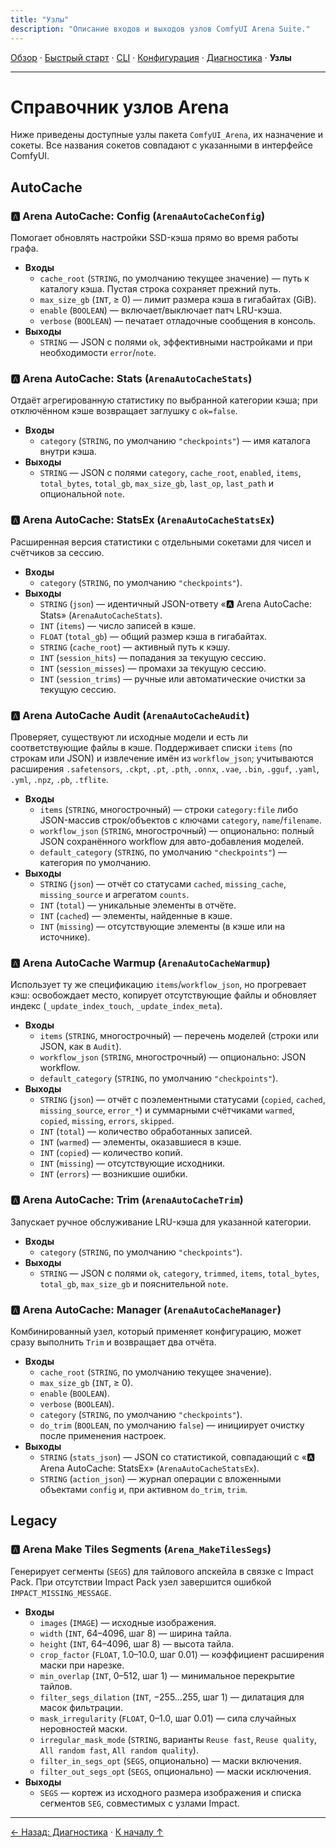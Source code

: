 ```yaml
---
title: "Узлы"
description: "Описание входов и выходов узлов ComfyUI Arena Suite."
---
```


[Обзор](index.md) · [Быстрый старт](quickstart.md) · [CLI](cli.md) · [Конфигурация](config.md) · [Диагностика](troubleshooting.md) · **Узлы**

---

# Справочник узлов Arena

Ниже приведены доступные узлы пакета `ComfyUI_Arena`, их назначение и сокеты. Все названия сокетов совпадают с указанными в интерфейсе ComfyUI.

## AutoCache

### 🅰️ Arena AutoCache: Config (`ArenaAutoCacheConfig`)

Помогает обновлять настройки SSD-кэша прямо во время работы графа.

- **Входы**
  - `cache_root` (`STRING`, по умолчанию текущее значение) — путь к каталогу кэша. Пустая строка сохраняет прежний путь.
  - `max_size_gb` (`INT`, ≥ 0) — лимит размера кэша в гигабайтах (GiB).
  - `enable` (`BOOLEAN`) — включает/выключает патч LRU-кэша.
  - `verbose` (`BOOLEAN`) — печатает отладочные сообщения в консоль.
- **Выходы**
  - `STRING` — JSON с полями `ok`, эффективными настройками и при необходимости `error`/`note`.

### 🅰️ Arena AutoCache: Stats (`ArenaAutoCacheStats`)

Отдаёт агрегированную статистику по выбранной категории кэша; при отключённом кэше возвращает заглушку с `ok=false`.

- **Входы**
  - `category` (`STRING`, по умолчанию `"checkpoints"`) — имя каталога внутри кэша.
- **Выходы**
  - `STRING` — JSON с полями `category`, `cache_root`, `enabled`, `items`, `total_bytes`, `total_gb`, `max_size_gb`, `last_op`, `last_path` и опциональной `note`.

### 🅰️ Arena AutoCache: StatsEx (`ArenaAutoCacheStatsEx`)

Расширенная версия статистики с отдельными сокетами для чисел и счётчиков за сессию.

- **Входы**
  - `category` (`STRING`, по умолчанию `"checkpoints"`).
- **Выходы**
  - `STRING` (`json`) — идентичный JSON-ответу «🅰️ Arena AutoCache: Stats» (`ArenaAutoCacheStats`).
  - `INT` (`items`) — число записей в кэше.
  - `FLOAT` (`total_gb`) — общий размер кэша в гигабайтах.
  - `STRING` (`cache_root`) — активный путь к кэшу.
  - `INT` (`session_hits`) — попадания за текущую сессию.
  - `INT` (`session_misses`) — промахи за текущую сессию.
  - `INT` (`session_trims`) — ручные или автоматические очистки за текущую сессию.

### 🅰️ Arena AutoCache Audit (`ArenaAutoCacheAudit`)

Проверяет, существуют ли исходные модели и есть ли соответствующие файлы в кэше. Поддерживает списки `items` (по строкам или JSON) и извлечение имён из `workflow_json`; учитываются расширения `.safetensors`, `.ckpt`, `.pt`, `.pth`, `.onnx`, `.vae`, `.bin`, `.gguf`, `.yaml`, `.yml`, `.npz`, `.pb`, `.tflite`.

- **Входы**
  - `items` (`STRING`, многострочный) — строки `category:file` либо JSON-массив строк/объектов с ключами `category`, `name`/`filename`.
  - `workflow_json` (`STRING`, многострочный) — опционально: полный JSON сохранённого workflow для авто-добавления моделей.
  - `default_category` (`STRING`, по умолчанию `"checkpoints"`) — категория по умолчанию.
- **Выходы**
  - `STRING` (`json`) — отчёт со статусами `cached`, `missing_cache`, `missing_source` и агрегатом `counts`.
  - `INT` (`total`) — уникальные элементы в отчёте.
  - `INT` (`cached`) — элементы, найденные в кэше.
  - `INT` (`missing`) — отсутствующие элементы (в кэше или на источнике).

### 🅰️ Arena AutoCache Warmup (`ArenaAutoCacheWarmup`)

Использует ту же спецификацию `items`/`workflow_json`, но прогревает кэш: освобождает место, копирует отсутствующие файлы и обновляет индекс (`_update_index_touch`, `_update_index_meta`).

- **Входы**
  - `items` (`STRING`, многострочный) — перечень моделей (строки или JSON, как в `Audit`).
  - `workflow_json` (`STRING`, многострочный) — опционально: JSON workflow.
  - `default_category` (`STRING`, по умолчанию `"checkpoints"`).
- **Выходы**
  - `STRING` (`json`) — отчёт с поэлементными статусами (`copied`, `cached`, `missing_source`, `error_*`) и суммарными счётчиками `warmed`, `copied`, `missing`, `errors`, `skipped`.
  - `INT` (`total`) — количество обработанных записей.
  - `INT` (`warmed`) — элементы, оказавшиеся в кэше.
  - `INT` (`copied`) — количество копий.
  - `INT` (`missing`) — отсутствующие исходники.
  - `INT` (`errors`) — возникшие ошибки.

### 🅰️ Arena AutoCache: Trim (`ArenaAutoCacheTrim`)

Запускает ручное обслуживание LRU-кэша для указанной категории.

- **Входы**
  - `category` (`STRING`, по умолчанию `"checkpoints"`).
- **Выходы**
  - `STRING` — JSON с полями `ok`, `category`, `trimmed`, `items`, `total_bytes`, `total_gb`, `max_size_gb` и пояснительной `note`.

### 🅰️ Arena AutoCache: Manager (`ArenaAutoCacheManager`)

Комбинированный узел, который применяет конфигурацию, может сразу выполнить `Trim` и возвращает два отчёта.

- **Входы**
  - `cache_root` (`STRING`, по умолчанию текущее значение).
  - `max_size_gb` (`INT`, ≥ 0).
  - `enable` (`BOOLEAN`).
  - `verbose` (`BOOLEAN`).
  - `category` (`STRING`, по умолчанию `"checkpoints"`).
  - `do_trim` (`BOOLEAN`, по умолчанию `false`) — инициирует очистку после применения настроек.
- **Выходы**
  - `STRING` (`stats_json`) — JSON со статистикой, совпадающий с «🅰️ Arena AutoCache: StatsEx» (`ArenaAutoCacheStatsEx`).
  - `STRING` (`action_json`) — журнал операции с вложенными объектами `config` и, при активном `do_trim`, `trim`.

## Legacy

### 🅰️ Arena Make Tiles Segments (`Arena_MakeTilesSegs`)

Генерирует сегменты (`SEGS`) для тайлового апскейла в связке с Impact Pack. При отсутствии Impact Pack узел завершится ошибкой `IMPACT_MISSING_MESSAGE`.

- **Входы**
  - `images` (`IMAGE`) — исходные изображения.
  - `width` (`INT`, 64–4096, шаг 8) — ширина тайла.
  - `height` (`INT`, 64–4096, шаг 8) — высота тайла.
  - `crop_factor` (`FLOAT`, 1.0–10.0, шаг 0.01) — коэффициент расширения маски при нарезке.
  - `min_overlap` (`INT`, 0–512, шаг 1) — минимальное перекрытие тайлов.
  - `filter_segs_dilation` (`INT`, −255…255, шаг 1) — дилатация для масок фильтрации.
  - `mask_irregularity` (`FLOAT`, 0–1.0, шаг 0.01) — сила случайных неровностей маски.
  - `irregular_mask_mode` (`STRING`, варианты `Reuse fast`, `Reuse quality`, `All random fast`, `All random quality`).
  - `filter_in_segs_opt` (`SEGS`, опционально) — маски включения.
  - `filter_out_segs_opt` (`SEGS`, опционально) — маски исключения.
- **Выходы**
  - `SEGS` — кортеж из исходного размера изображения и списка сегментов `SEG`, совместимых с узлами Impact.

---

[← Назад: Диагностика](troubleshooting.md) · [К началу ↑](#справочник-узлов-arena)
